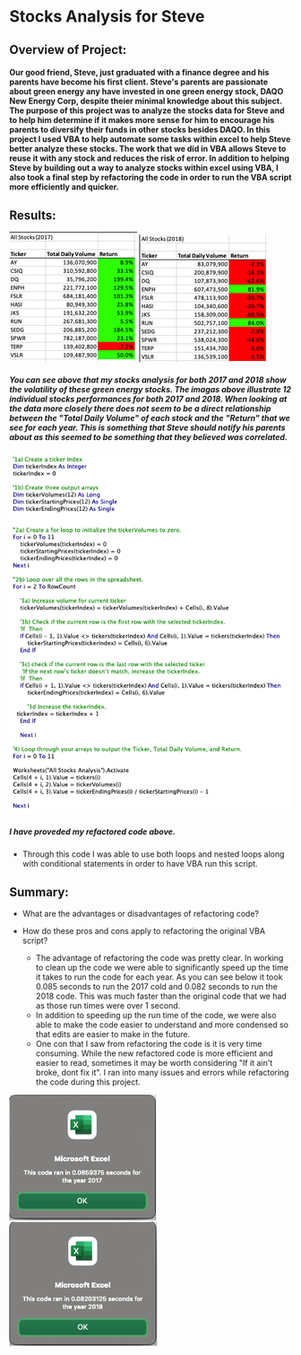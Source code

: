 # Stocks Analysis for Steve

## Overview of Project: 

#### Our good friend, Steve, just graduated with a finance degree and his parents have become his first client. Steve's parents are passionate about green energy any have invested in one green energy stock, DAQO New Energy Corp, despite theier minimal knowledge about this subject.  The purpose of this project was to analyze the stocks data for Steve and to help him determine if it makes more sense for him to encourage his parents to diversify their funds in other stocks besides DAQO. In this project I used VBA to help automate some tasks within excel to help Steve better analyze these stocks. The work that we did in VBA allows Steve to reuse it with any stock and reduces the risk of error. In addition to helping Steve by building out a way to analyze stocks within excel using VBA, I also took a final step by refactoring the code in order to run the VBA script more efficiently and quicker.

## Results:

![2017 All Stocks](https://github.com/matthubb17/stocks-analysis/blob/main/Resources/2017%20All%20Stocks.png?raw=true) ![2017 All Stocks](https://github.com/matthubb17/stocks-analysis/blob/main/Resources/2018%20All%20Stocks.png?raw=true)

##### You can see above that my stocks analysis for both 2017 and 2018 show the volatility of these green energy stocks. The imagas above illustrate 12 individual stocks performances for both 2017 and 2018. When looking at the data more closely there does not seem to be a direct relationship between the "Total Daily Volume" of each stock and the "Return" that we see for each year. This is something that Steve should notify his parents about as this seemed to be something that they believed was correlated.

![VBA Script Refactored Example](https://github.com/matthubb17/stocks-analysis/blob/main/Resources/VBA%20Script%20Refactored.png?raw=true)

##### I have proveded my refactored code above.

- Through this code I was able to use both loops and nested loops along with conditional statements in order to have VBA run this script.





## Summary:

- What are the advantages or disadvantages of refactoring code?
- How do these pros and cons apply to refactoring the original VBA script?


  - The advantage of refactoring the code was pretty clear. In working to clean up the code we were able to significantly speed up the time it takes to run the code for each year. As you can see below it took 0.085 seconds to run the 2017 cold and 0.082 seconds to run the 2018 code. This was much faster than the original code that we had as those run times were over 1 second.
  - In addition to speeding up the run time of the code, we were also able to make the code easier to understand and more condensed so that edits are easier to make in the future.
  - One con that I saw from refactoring the code is it is very time consuming. While the new refactored code is more efficient and easier to read, sometimes it may be worth considering "If it ain't broke, dont fix it". I ran into many issues and errors while refactoring the code during this project.

![2017](https://github.com/matthubb17/stocks-analysis/blob/main/Resources/2017%20Run%20Script.png?raw=true) ![2018](https://github.com/matthubb17/stocks-analysis/blob/main/Resources/2018%20Run%20Script.png?raw=true)


